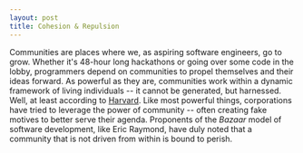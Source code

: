 ```yaml
---
layout: post
title: Cohesion & Repulsion
---
```

Communities are places where we, as aspiring software engineers, go to grow. Whether it's 48-hour long hackathons or going over some code in the lobby, programmers depend on communities to propel themselves and their ideas forward. As powerful as they are, communities work within a dynamic framework of living individuals -- it cannot be generated, but harnessed. Well, at least according to [Harvard](https://hbswk.hbs.edu/archive/cultivating-communities-of-practice-a-guide-to-managing-knowledge-seven-principles-for-cultivating-communities-of-practice). Like most powerful things, corporations have tried to leverage the power of community -- often creating fake motives to better serve their agenda. Proponents of the *Bazaar* model of software development, like Eric Raymond, have duly noted that a community that is not driven from within is bound to perish. 
